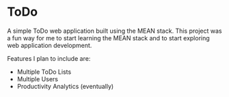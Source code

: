 ToDo
====
A simple ToDo web application built using the MEAN stack. This project was a fun way for me to start learning the MEAN stack and to start exploring web application development. 

Features I plan to include are: 
+ Multiple ToDo Lists
+ Multiple Users
+ Productivity Analytics (eventually)
